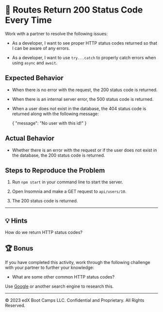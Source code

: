 # 🐛 Routes Return 200 Status Code Every Time

Work with a partner to resolve the following issues:

* As a developer, I want to see proper HTTP status codes returned so that I can be aware of any errors.

* As a developer, I want to use `try...catch` to properly catch errors when using `async` and `await`.

## Expected Behavior

* When there is no error with the request, the 200 status code is returned.

* When there is an internal server error, the 500 status code is returned.

* When a user does not exist in the database, the 404 status code is returned along with the following message:

  {
    "message": "No user with this id!"
  }

## Actual Behavior

* Whether there is an error with the request or if the user does not exist in the database, the 200 status code is returned.

## Steps to Reproduce the Problem

1. Run `npm start` in your command line to start the server.

2. Open Insomnia and make a GET request to `api/users/10`.

3. The 200 status code is returned.

---

## 💡 Hints

How do we return HTTP status codes?

## 🏆 Bonus

If you have completed this activity, work through the following challenge with your partner to further your knowledge:

* What are some other common HTTP status codes?

Use [Google](https://www.google.com) or another search engine to research this.

---
© 2023 edX Boot Camps LLC. Confidential and Proprietary. All Rights Reserved. 